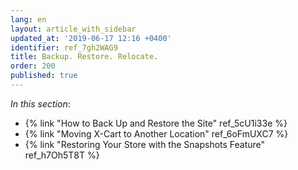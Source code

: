 ```yaml
---
lang: en
layout: article_with_sidebar
updated_at: '2019-06-17 12:16 +0400'
identifier: ref_7gh2WAG9
title: Backup. Restore. Relocate.
order: 200
published: true
---
```

_In this section_:

*   {% link "How to Back Up and Restore the Site" ref_5cU1i33e %}
*   {% link "Moving X-Cart to Another Location" ref_6oFmUXC7 %}
*   {% link "Restoring Your Store with the Snapshots Feature" ref_h7Oh5T8T %}

